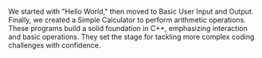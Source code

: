 We started with "Hello World," then moved to Basic User Input and Output. Finally, we created a Simple Calculator to perform arithmetic operations. These programs build a solid foundation in C++, emphasizing interaction and basic operations. They set the stage for tackling more complex coding challenges with confidence.
